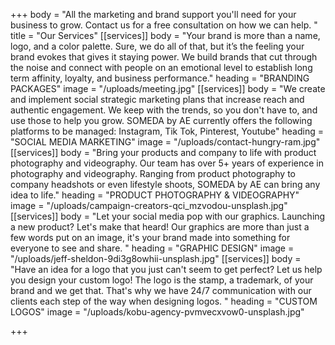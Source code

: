 +++
body = "All the marketing and brand support you'll need for your business to grow. Contact us for a free consultation on how we can help. "
title = "Our Services"
[[services]]
body = "Your brand is more than a name, logo, and a color palette. Sure, we do all of that, but it’s the feeling your brand evokes that gives it staying power. We build brands that cut through the noise and connect with people on an emotional level to establish long term affinity, loyalty, and business performance."
heading = "BRANDING PACKAGES"
image = "/uploads/meeting.jpg"
[[services]]
body = "We create and implement social strategic marketing plans that increase reach and authentic engagement. We keep with the trends, so you don't have to, and use those to help you grow. SOMEDA by AE currently offers the following platforms to be managed: Instagram, Tik Tok, Pinterest, Youtube"
heading = "SOCIAL MEDIA MARKETING"
image = "/uploads/contact-hungry-ram.jpg"
[[services]]
body = "Bring your products and company to life with product photography and videography. Our team has over 5+ years of experience in photography and videography. Ranging from product photography to company headshots or even lifestyle shoots, SOMEDA by AE can bring any idea to life."
heading = "PRODUCT PHOTOGRAPHY & VIDEOGRAPHY"
image = "/uploads/campaign-creators-qci_mzvodou-unsplash.jpg"
[[services]]
body = "Let your social media pop with our graphics. Launching a new product? Let's make that heard! Our graphics are more than just a few words put on an image, it's your brand made into something for everyone to see and share. "
heading = "GRAPHIC DESIGN"
image = "/uploads/jeff-sheldon-9di3g8owhii-unsplash.jpg"
[[services]]
body = "Have an idea for a logo that you just can't seem to get perfect? Let us help you design your custom logo! The logo is the stamp, a trademark, of your brand and we get that. That's why we have 24/7 communication with our clients each step of the way when designing logos. "
heading = "CUSTOM LOGOS"
image = "/uploads/kobu-agency-pvmvecxvow0-unsplash.jpg"

+++
